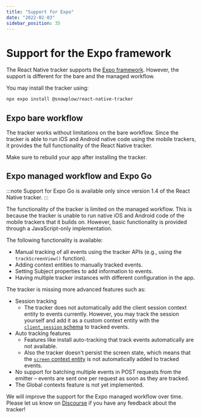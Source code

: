 ```yaml
---
title: "Support for Expo"
date: "2022-02-03"
sidebar_position: 35
---
```


# Support for the Expo framework

The React Native tracker supports the [Expo framework](https://expo.dev/). However, the support is different for the bare and the managed workflow.

You may install the tracker using:

```sh
npx expo install @snowplow/react-native-tracker
```

## Expo bare workflow

The tracker works without limitations on the bare workflow. Since the tracker is able to run iOS and Android native code using the mobile trackers, it provides the full functionality of the React Native tracker.

Make sure to rebuild your app after installing the tracker.

## Expo managed workflow and Expo Go

:::note
Support for Expo Go is available only since version 1.4 of the React Native tracker.
:::

The functionality of the tracker is limited on the managed workflow. This is because the tracker is unable to run native iOS and Android code of the mobile trackers that it builds on. However, basic functionality is provided through a JavaScript-only implementation.

The following functionality is available:

- Manual tracking of all events using the tracker APIs (e.g., using the `trackScreenView()` function).
- Adding context entities to manually tracked events.
- Setting Subject properties to add information to events.
- Having multiple tracker instances with different configuration in the app.

The tracker is missing more advanced features such as:

- Session tracking
    - The tracker does not automatically add the client session context entity to events currently. However, you may track the session yourself and add it as a custom context entity with the [`client_session` schema](https://github.com/snowplow/iglu-central/blob/master/schemas/com.snowplowanalytics.snowplow/client_session/jsonschema/1-0-2) to tracked events.
- Auto tracking features
    - Features like install auto-tracking that track events automatically are not available.
    - Also the tracker doesn't persist the screen state, which means that the [`screen` context entity](https://github.com/snowplow/iglu-central/blob/master/schemas/com.snowplowanalytics.mobile/screen/jsonschema/1-0-0) is not automatically added to tracked events.
- No support for batching multiple events in POST requests from the emitter – events are sent one per request as soon as they are tracked.
- The Global contexts feature is not yet implemented.

We will improve the support for the Expo managed workflow over time. Please let us know on [Discourse](https://discourse.snowplow.io/) if you have any feedback about the tracker!

